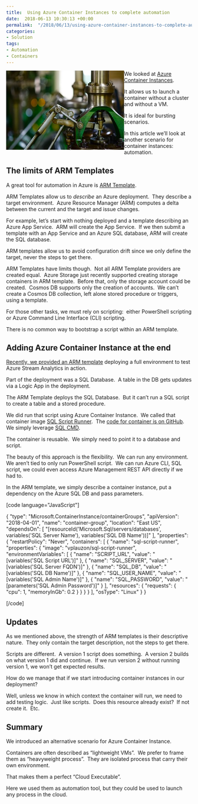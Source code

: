 ```yaml
---
title:  Using Azure Container Instances to complete automation
date:  2018-06-13 10:30:13 +00:00
permalink:  "/2018/06/13/using-azure-container-instances-to-complete-automation/"
categories:
- Solution
tags:
- Automation
- Containers
---
```

<a href="assets/2018/6/using-azure-container-instances-to-complete-automation/blur-close-up-engineering-633850.jpg"><img style="border:0 currentcolor;float:left;display:inline;background-image:none;" title="blur-close-up-engineering-633850" src="assets/2018/6/using-azure-container-instances-to-complete-automation/blur-close-up-engineering-633850_thumb.jpg" alt="blur-close-up-engineering-633850" width="320" height="214" align="left" border="0" /></a>We looked at <a href="https://vincentlauzon.com/2018/04/26/azure-container-instance-getting-started/">Azure Container Instances</a>.

It allows us to launch a container without a cluster and without a VM.

It is ideal for bursting scenarios.

In this article we’ll look at another scenario for container instances:  automation.
<h2>The limits of ARM Templates</h2>
A great tool for automation in Azure is <a href="https://docs.microsoft.com/en-us/azure/azure-resource-manager/resource-group-authoring-templates">ARM Template</a>.

ARM Templates allow us to <em>describe</em> an Azure deployment.  They describe a target environment.  Azure Resource Manager (ARM) computes a delta between the current and the target and issue changes.

For example, let’s start with nothing deployed and a template describing an Azure App Service.  ARM will create the App Service.  If we then submit a template with an App Service and an Azure SQL database, ARM will create the SQL database.

ARM templates allow us to avoid configuration drift since we only define the target, never the steps to get there.

ARM Templates have limits though.  Not all ARM Template providers are created equal.  Azure Storage just recently supported creating storage containers in ARM template.  Before that, only the storage account could be created.  Cosmos DB supports only the creation of accounts.  We can’t create a Cosmos DB collection, left alone stored procedure or triggers, using a template.

For those other tasks, we must rely on scripting:  either PowerShell scripting or Azure Command Line Interface (CLI) scripting.

There is no common way to bootstrap a script within an ARM template.
<h2>Adding Azure Container Instance at the end</h2>
<a href="https://vincentlauzon.com/2018/05/31/implementing-automating-azure-stream-analytics-pipeline/">Recently, we provided an ARM template</a> deploying a full environment to test Azure Stream Analytics in action.

Part of the deployment was a SQL Database.  A table in the DB gets updates via a Logic App in the deployment.

The ARM Template deploys the SQL Database.  But it can’t run a SQL script to create a table and a stored procedure.

We did run that script using Azure Container Instance.  We called that container image <a href="https://hub.docker.com/r/vplauzon/sql-script-runner/">SQL Script Runner</a>.  The <a href="https://github.com/vplauzon/streaming/tree/master/SummaryStreaming/sql-docker">code for container is on GitHub</a>.  We simply leverage <a href="https://docs.microsoft.com/en-us/sql/tools/sqlcmd-utility">SQL CMD</a>.

The container is reusable.  We simply need to point it to a database and script.

The beauty of this approach is the flexibility.  We can run any environment.  We aren’t tied to only run PowerShell script.  We can run Azure CLI, SQL script, we could even access Azure Management REST API directly if we had to.

In the ARM template, we simply describe a container instance, put a dependency on the Azure SQL DB and pass parameters.

[code language="JavaScript"]

{
  &quot;type&quot;: &quot;Microsoft.ContainerInstance/containerGroups&quot;,
  &quot;apiVersion&quot;: &quot;2018-04-01&quot;,
  &quot;name&quot;: &quot;container-group&quot;,
  &quot;location&quot;: &quot;East US&quot;,
  &quot;dependsOn&quot;: [
    &quot;[resourceId('Microsoft.Sql/servers/databases', variables('SQL Server Name'), variables('SQL DB Name'))]&quot;
  ],
  &quot;properties&quot;: {
    &quot;restartPolicy&quot;: &quot;Never&quot;,
    &quot;containers&quot;: [
      {
        &quot;name&quot;: &quot;sql-script-runner&quot;,
        &quot;properties&quot;: {
          &quot;image&quot;: &quot;vplauzon/sql-script-runner&quot;,
          &quot;environmentVariables&quot;: [
            {
              &quot;name&quot;: &quot;SCRIPT_URL&quot;,
              &quot;value&quot;: &quot;[variables('SQL Script URL')]&quot;
            },
            {
              &quot;name&quot;: &quot;SQL_SERVER&quot;,
              &quot;value&quot;: &quot;[variables('SQL Server FQDN')]&quot;
            },
            {
              &quot;name&quot;: &quot;SQL_DB&quot;,
              &quot;value&quot;: &quot;[variables('SQL DB Name')]&quot;
            },
            {
              &quot;name&quot;: &quot;SQL_USER_NAME&quot;,
              &quot;value&quot;: &quot;[variables('SQL Admin Name')]&quot;
            },
            {
              &quot;name&quot;: &quot;SQL_PASSWORD&quot;,
              &quot;value&quot;: &quot;[parameters('SQL Admin Password')]&quot;
            }
          ],
          &quot;resources&quot;: {
            &quot;requests&quot;: {
              &quot;cpu&quot;: 1,
              &quot;memoryInGb&quot;: 0.2
            }
          }
        }
      }
    ],
    &quot;osType&quot;: &quot;Linux&quot;
  }
}


[/code]

<h2>Updates</h2>
As we mentioned above, the strength of ARM templates is their descriptive nature.  They only contain the target description, not the steps to get there.

Scripts are different.  A version 1 script does something.  A version 2 builds on what version 1 did and continue.  If we run version 2 without running version 1, we won’t get expected results.

How do we manage that if we start introducing container instances in our deployment?

Well, unless we know in which context the container will run, we need to add testing logic.  Just like scripts.  Does this resource already exist?  If not create it.  Etc.
<h2>Summary</h2>
We introduced an alternative scenario for Azure Container Instance.

Containers are often described as “lightweight VMs”.  We prefer to frame them as “heavyweight process”.  They are isolated process that carry their own environment.

That makes them a perfect “Cloud Executable”.

Here we used them as automation tool, but they could be used to launch any process in the cloud.
